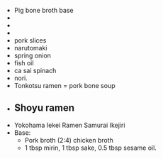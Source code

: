 - Pig bone broth base
-
-
-
- pork slices
- narutomaki
- spring onion
- fish oil
- ca sai spinach
- nori.
- Tonkotsu ramen = pork bone soup
- Shoyu ramen
	-
- Yokohama Iekei Ramen Samurai Ikejiri
- Base:
	- Pork broth (2:4) chicken broth
	- 1 tbsp mirin, 1 tbsp sake, 0.5 tbsp sesame oil.